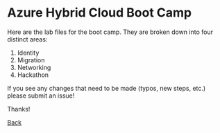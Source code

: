 # Azure Hybrid Cloud Boot Camp

Here are the lab files for the  boot camp.  They are broken down into four distinct areas:

1) Identity
2) Migration
3) Networking
4) Hackathon

If you see any changes that need to be made (typos, new steps, etc.) please submit an issue!

Thanks!

[Back](../)

